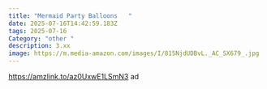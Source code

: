```yaml
---
title: "Mermaid Party Balloons   "
date: 2025-07-16T14:42:59.183Z
tags: 2025-07-16
Category: "other "
description: 3.xx
image: https://m.media-amazon.com/images/I/815NjdUDBvL._AC_SX679_.jpg
---
```

https://amzlink.to/az0UxwE1LSmN3 ad
